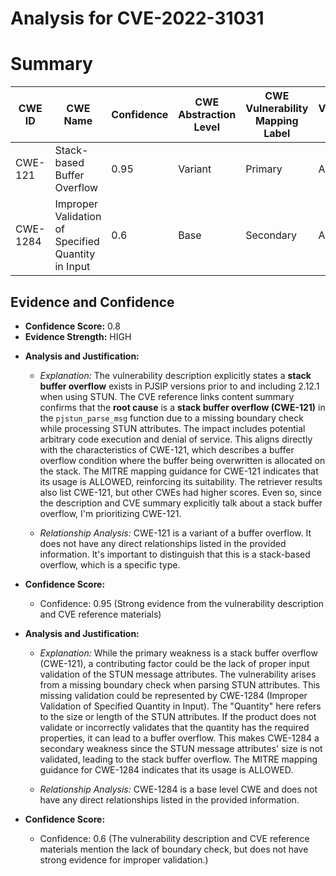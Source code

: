 # Analysis for CVE-2022-31031

# Summary
| CWE ID | CWE Name | Confidence | CWE Abstraction Level | CWE Vulnerability Mapping Label | CWE-Vulnerability Mapping Notes |
|---|---|---|---|---|---|
| CWE-121 | Stack-based Buffer Overflow | 0.95 | Variant | Primary | Allowed |
| CWE-1284 | Improper Validation of Specified Quantity in Input | 0.6 | Base | Secondary | Allowed |

## Evidence and Confidence

*   **Confidence Score:** 0.8
*   **Evidence Strength:** HIGH

- **Analysis and Justification:**  
  - *Explanation:* The vulnerability description explicitly states a **stack buffer overflow** exists in PJSIP versions prior to and including 2.12.1 when using STUN. The CVE reference links content summary confirms that the **root cause** is a **stack buffer overflow (CWE-121)** in the `pjstun_parse_msg` function due to a missing boundary check while processing STUN attributes. The impact includes potential arbitrary code execution and denial of service. This aligns directly with the characteristics of CWE-121, which describes a buffer overflow condition where the buffer being overwritten is allocated on the stack. The MITRE mapping guidance for CWE-121 indicates that its usage is ALLOWED, reinforcing its suitability. The retriever results also list CWE-121, but other CWEs had higher scores. Even so, since the description and CVE summary explicitly talk about a stack buffer overflow, I'm prioritizing CWE-121.

  - *Relationship Analysis:* CWE-121 is a variant of a buffer overflow. It does not have any direct relationships listed in the provided information. It's important to distinguish that this is a stack-based overflow, which is a specific type.

- **Confidence Score:**  
  - Confidence: 0.95 (Strong evidence from the vulnerability description and CVE reference materials)

- **Analysis and Justification:**  
  - *Explanation:* While the primary weakness is a stack buffer overflow (CWE-121), a contributing factor could be the lack of proper input validation of the STUN message attributes. The vulnerability arises from a missing boundary check when parsing STUN attributes. This missing validation could be represented by CWE-1284 (Improper Validation of Specified Quantity in Input). The "Quantity" here refers to the size or length of the STUN attributes. If the product does not validate or incorrectly validates that the quantity has the required properties, it can lead to a buffer overflow. This makes CWE-1284 a secondary weakness since the STUN message attributes' size is not validated, leading to the stack buffer overflow. The MITRE mapping guidance for CWE-1284 indicates that its usage is ALLOWED.

  - *Relationship Analysis:* CWE-1284 is a base level CWE and does not have any direct relationships listed in the provided information.

- **Confidence Score:**  
  - Confidence: 0.6 (The vulnerability description and CVE reference materials mention the lack of boundary check, but does not have strong evidence for improper validation.)
